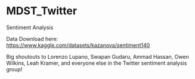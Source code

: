 # MDST_Twitter
Sentiment Analysis

Data Download here:
https://www.kaggle.com/datasets/kazanova/sentiment140


Big shoutouts to Lorenzo Lupano, Swapan Gudaru, Ammad Hassan, Owen Wilkins, Leah Kramer, and everyone else in the Twitter sentiment analysis group!
